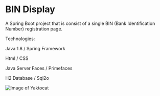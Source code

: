 # BIN Display
A Spring Boot project that is consist of a single BIN (Bank Identification Number) registration page.

Technologies:

Java 1.8 / Spring Framework

Html / CSS

Java Server Faces / Primefaces

H2 Database / Sql2o



![Image of Yaktocat](https://octodex.github.com/images/yaktocat.png)
